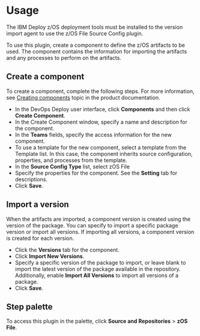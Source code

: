 # Usage


The IBM Deploy z/OS deployment tools must be installed to the version import agent to use the z/OS File Source Config plugin.

To use this plugin, create a component to define the z/OS artifacts to be used. The component contains the information for importing the artifacts and any processes to perform on the artifacts.

## Create a component

To create a component, complete the following steps. For more information, see [Creating components](https://www.ibm.com/docs/en/devops-deploy/8.1.1?topic=components-creating) topic in the product documentation.
* In the DevOps Deploy user interface, click **Components** and then click **Create Component**.
* In the Create Component window, specify a name and description for the component.
* In the **Teams** fields, specify the access information for the new component.
* To use a template for the new component, select a template from the Template list. In this case, the component inherits source configuration, properties, and processes from the template.
* In the **Source Config Type** list, select zOS File
* Specify the properties for the component. See the **Setting** tab for descriptions.
* Click **Save**.

## Import a version

When the artifacts are imported, a component version is created using the version of the package. You can specify to import a specific package version or import all versions. If importing all versions, a component version is created for each version.

* Click the **Versions** tab for the component.
* Click **Import New Versions**.
* Specify a specific version of the package to import, or leave blank to import the latest version of the package available in the repository. Additionally, enable **Import All Versions** to import all versions of a package.
* Click **Save**.

## Step palette
To access this plugin in the palette, click **Source and Repositories** > **zOS File**.
